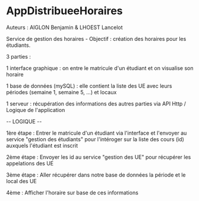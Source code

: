 # AppDistribueeHoraires

Auteurs :   AIGLON Benjamin & LHOEST Lancelot 
            
Service de gestion des horaires - Objectif : création des horaires pour les étudiants. 

3 parties : 

  1 interface graphique : on entre le matricule d'un étudiant et on visualise son horaire 
  
  1 base de données (mySQL) : elle contient la liste des UE avec leurs périodes (semaine 1, semaine 5, ...) et locaux
  
  1 serveur : récupération des informations des autres parties via API Http / Logique de l'application
  
  -- LOGIQUE --
  
  1ère étape : Entrer le matricule d'un étudiant via l'interface et l'envoyer au service "gestion des étudiants" pour                       l'intéroger sur la liste des cours (id) auxquels l'étudiant est inscrit
  
  2ème étape : Envoyer les id au service "gestion des UE" pour récupérer les appelations des UE 
  
  3ème étape : Aller récupérer dans notre base de données la période et le local des UE
  
  4ème : Afficher l'horaire sur base de ces informations 
  
